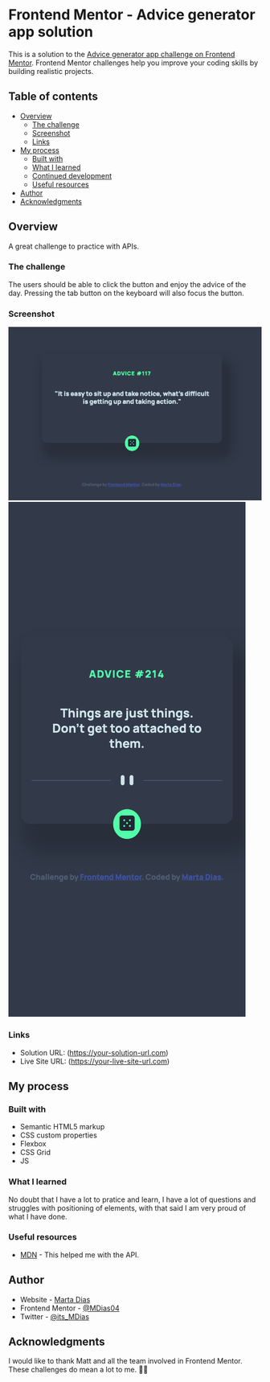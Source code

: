 # Frontend Mentor - Advice generator app solution

This is a solution to the [Advice generator app challenge on Frontend Mentor](https://www.frontendmentor.io/challenges/advice-generator-app-QdUG-13db). Frontend Mentor challenges help you improve your coding skills by building realistic projects.

## Table of contents

- [Overview](#overview)
  - [The challenge](#the-challenge)
  - [Screenshot](#screenshot)
  - [Links](#links)
- [My process](#my-process)
  - [Built with](#built-with)
  - [What I learned](#what-i-learned)
  - [Continued development](#continued-development)
  - [Useful resources](#useful-resources)
- [Author](#author)
- [Acknowledgments](#acknowledgments)

## Overview

A great challenge to practice with APIs.

### The challenge

The users should be able to click the button and enjoy the advice of the day. Pressing the tab button on the keyboard will also focus the button.

### Screenshot

![Desktop](screenshot-desktop.png)
![Mobile](screenshot-mobile.png)

### Links

- Solution URL: (https://your-solution-url.com)
- Live Site URL: (https://your-live-site-url.com)

## My process

### Built with

- Semantic HTML5 markup
- CSS custom properties
- Flexbox
- CSS Grid
- JS

### What I learned

No doubt that I have a lot to pratice and learn, I have a lot of questions and struggles with positioning of elements, with that said I am very proud of what I have done.

### Useful resources

- [MDN](https://developer.mozilla.org/en-US/docs/Web/API/Fetch_API/Using_Fetch) - This helped me with the API.

## Author

- Website - [Marta Dias](https://www.your-site.com)
- Frontend Mentor - [@MDias04](https://www.frontendmentor.io/profile/MDias04)
- Twitter - [@its_MDias](https://www.twitter.com/its_MDias)

## Acknowledgments

I would like to thank Matt and all the team involved in Frontend Mentor. These challenges do mean a lot to me. 🖖🏼
